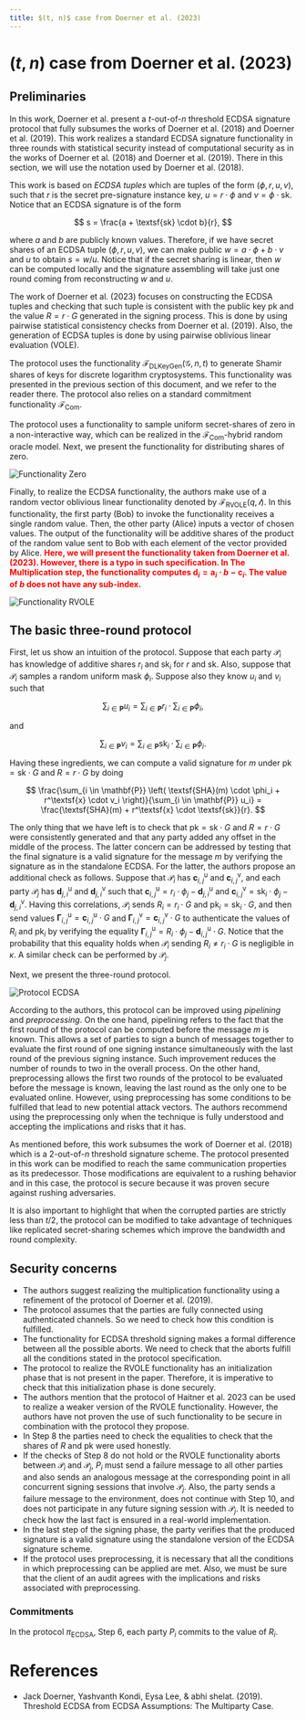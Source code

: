 ```yaml
---
title: $(t, n)$ case from Doerner et al. (2023)
---
```


# $(t, n)$ case from Doerner et al. (2023)

## Preliminaries

In this work, Doerner et al. present a $t$-out-of-$n$ threshold ECDSA signature protocol that fully subsumes the works of Doerner et al. (2018) and Doerner et al. (2019). This work realizes a standard ECDSA signature functionality in three rounds with statistical security instead of computational security as in the works of Doerner et al. (2018) and Doerner et al. (2019). There in this section, we will use the notation used by Doerner et al. (2018).

This work is based on *ECDSA tuples* which are tuples of the form $(\phi, r, u, v)$, such that $r$ is the secret pre-signature instance key, $u = r \cdot \phi$ and $v = \phi \cdot \textsf{sk}$. Notice that an ECDSA signature is of the form

$$
s = \frac{a + \textsf{sk} \cdot b}{r},
$$

where $a$ and $b$ are publicly known values. Therefore, if we have secret shares of an ECDSA tuple $(\phi, r, u, v)$, we can make public $w = a \cdot \phi + b \cdot v$ and $u$ to obtain $s = w / u$. Notice that if the secret sharing is linear, then $w$ can be computed locally and the signature assembling will take just one round coming from reconstructing $w$ and $u$.

The work of Doerner et al. (2023) focuses on constructing the ECDSA tuples and checking that such tuple is consistent with the public key $\textsf{pk}$ and the value $R = r \cdot G$ generated in the signing process. This is done by using pairwise statistical consistency checks from Doerner et al. (2019). Also, the generation of ECDSA tuples is done by using pairwise oblivious linear evaluation (VOLE).

The protocol uses the functionality $\mathcal{F}_\textsf{DLKeyGen}(\mathcal{G}, n, t)$ to generate Shamir shares of keys for discrete logarithm cryptosystems. This functionality was presented in the previous section of this document, and we refer to the reader there. The protocol also relies on a standard commitment functionality $\mathcal{F}_\textsf{Com}$. 

The protocol uses a functionality to sample uniform secret-shares of zero in a non-interactive way, which can be realized in the $\mathcal{F}_\textsf{Com}$-hybrid random oracle model. Next, we present the functionality for distributing shares of zero.

![Functionality Zero](Functionality_Zero.png)

Finally, to realize the ECDSA functionality, the authors make use of a random vector oblivious linear functionality denoted by $\mathcal{F}_\textsf{RVOLE}(q, \mathcal{l})$. In this functionality, the first party (Bob) to invoke the functionality receives a single random value. Then, the other party (Alice) inputs a vector of chosen values. The output of the functionality will be additive shares of the product of the random value sent to Bob with each element of the vector provided by Alice. **<span style="color:red">Here, we will present the functionality taken from Doerner et al. (2023). However, there is a typo in such specification. In The Multiplication step, the functionality computes $\mathbf{d}_i = \mathbf{a}_i \cdot b - \mathbf{c}_i$. The value of $b$ does not have any sub-index.</span>**

![Functionality RVOLE](Functionality_RVOLE.png)

## The basic three-round protocol

First, let us show an intuition of the protocol. Suppose that each party $\mathcal{P}_i$ has knowledge of additive shares $r_i$ and $\textsf{sk}_i$ for $r$ and $\textsf{sk}$. Also, suppose that $\mathcal{P}_i$ samples a random uniform mask $\phi_i$. Suppose also they know $u_i$ and $v_i$ such that

$$
\sum_{i \in \mathbf{P}} u_i = \sum_{i \in \mathbf{P}} r_i \cdot \sum_{i \in \mathbf{P}} \phi_i,
$$

and

$$
\sum_{i \in \mathbf{P}} v_i = \sum_{i \in \mathbf{P}} \textsf{sk}_i \cdot \sum_{i \in \mathbf{P}} \phi_i.
$$

Having these ingredients, we can compute a valid signature for $m$ under $\textsf{pk} = \textsf{sk} \cdot G$ and $R = r \cdot G$ by doing

$$
\frac{\sum_{i \in \mathbf{P}} \left( \textsf{SHA}(m) \cdot \phi_i + r^\textsf{x} \cdot v_i \right)}{\sum_{i \in \mathbf{P}} u_i} = \frac{\textsf{SHA}(m) + r^\textsf{x} \cdot \textsf{sk}}{r}.
$$

The only thing that we have left is to check that $\textsf{pk} = \textsf{sk} \cdot G$ and $R = r \cdot G$ were consistently generated and that any party added any offset in the middle of the process. The latter concern can be addressed by testing that the final signature is a valid signature for the message $m$ by verifying the signature as in the standalone ECDSA. For the latter, the authors propose an additional check as follows. Suppose that $\mathcal{P}_i$ has $\mathbf{c}_{i, j}^\textsf{u}$ and $\mathbf{c}_{i, j}^\textsf{v}$, and each party $\mathcal{P}_j$ has $\mathbf{d}_{j, i}^\textsf{u}$ and $\mathbf{d}_{j, i}^\textsf{v}$ such that $\mathbf{c}_{i, j}^\textsf{u} = r_i \cdot \phi_j - \mathbf{d}_{j, i}^\textsf{u}$ and $\mathbf{c}_{i, j}^\textsf{v} = \textsf{sk}_i \cdot \phi_j - \mathbf{d}_{j, i}^\textsf{v}$. Having this correlations, $\mathcal{P}_i$ sends $R_i = r_i \cdot G$ and $\textsf{pk}_i = \textsf{sk}_i \cdot G$, and then send values $\mathbf{\Gamma}_{i, j}^\textsf{u} = \mathbf{c}_{i, j}^\textsf{u} \cdot G$ and $\mathbf{\Gamma}_{i, j}^\textsf{v} = \mathbf{c}_{i, j}^\textsf{v} \cdot G$ to authenticate the values of $R_i$ and $\textsf{pk}_i$ by verifying the equality $\mathbf{\Gamma}_{i, j}^\textsf{u} = R_i \cdot \phi_j - \mathbf{d}_{i, j}^\textsf{u} \cdot G$. Notice that the probability that this equality holds when $\mathcal{P}_i$ sending $R_i \neq r_i \cdot G$ is negligible in $\kappa$. A similar check can be performed by $\mathcal{P}_j$.

Next, we present the three-round protocol.

![Protocol ECDSA](Protocol_ECDSA.png)

According to the authors, this protocol can be improved using *pipelining* and *preprocessing*. On the one hand, pipelining refers to the fact that the first round of the protocol can be computed before the message $m$ is known. This allows a set of parties to sign a bunch of messages together to evaluate the first round of one signing instance simultaneously with the last round of the previous signing instance. Such improvement reduces the number of rounds to two in the overall process. On the other hand, preprocessing allows the first two rounds of the protocol to be evaluated before the message is known, leaving the last round as the only one to be evaluated online. However, using preprocessing has some conditions to be fulfilled that lead to new potential attack vectors. The authors recommend using the preprocessing only when the technique is fully understood and accepting the implications and risks that it has.

As mentioned before, this work subsumes the work of Doerner et al. (2018) which is a $2$-out-of-$n$ threshold signature scheme. The protocol presented in this work can be modified to reach the same communication properties as its predecessor. Those modifications are equivalent to a rushing behavior and in this case, the protocol is secure because it was proven secure against rushing adversaries.

It is also important to highlight that when the corrupted parties are strictly less than $t/2$, the protocol can be modified to take advantage of techniques like replicated secret-sharing schemes which improve the bandwidth and round complexity.

## Security concerns 

- The authors suggest realizing the multiplication functionality using a refinement of the protocol of Doerner et al. (2019).
- The protocol assumes that the parties are fully connected using authenticated channels. So we need to check how this condition is fulfilled.
- The functionality for ECDSA threshold signing makes a formal difference between all the possible aborts. We need to check that the aborts fulfill all the conditions stated in the protocol specification.
- The protocol to realize the RVOLE functionality has an initialization phase that is not present in the paper. Therefore, it is imperative to check that this initialization phase is done securely.
- The authors mention that the protocol of Haitner et al. 2023 can be used to realize a weaker version of the RVOLE functionality. However, the authors have not proven the use of such functionality to be secure in combination with the protocol they propose.
- In Step 8 the parties need to check the equalities to check that the shares of $R$ and $\textsf{pk}$ were used honestly.
- If the checks of Step 8 do not hold or the RVOLE functionality aborts between $\mathcal{P}_i$ and $\mathcal{P}_j$, $P_i$ must send a failure message to all other parties and also sends an analogous message at the corresponding point in all concurrent signing sessions that involve $\mathcal{P}_j$. Also, the party sends a failure message to the environment, does not continue with Step 10, and does not participate in any future signing session with $\mathcal{P}_j$. It is needed to check how the last fact is ensured in a real-world implementation.
- In the last step of the signing phase, the party verifies that the produced signature is a valid signature using the standalone version of the ECDSA signature scheme.
- If the protocol uses preprocessing, it is necessary that all the conditions in which preprocessing can be applied are met. Also, we must be sure that the client of an audit agrees with the implications and risks associated with preprocessing.

### Commitments

In the protocol $\pi_\textsf{ECDSA}$, Step 6, each party $P_i$ commits to the value of $R_i$.

# References

- Jack Doerner, Yashvanth Kondi, Eysa Lee, & abhi shelat. (2019). Threshold ECDSA from ECDSA Assumptions: The Multiparty Case.

 
